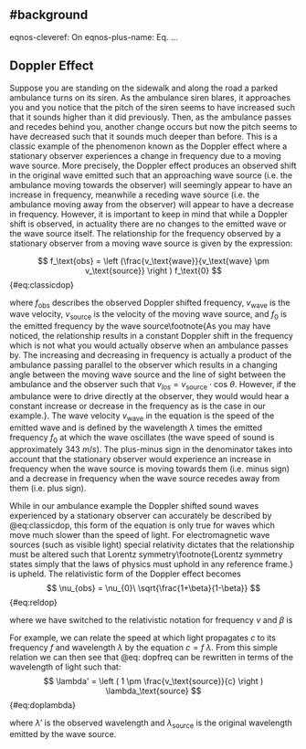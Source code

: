 #background
---
eqnos-cleveref: On
eqnos-plus-name: Eq.
...

## Doppler Effect

Suppose you are standing on the sidewalk and along the road a parked ambulance turns on its siren. As the ambulance siren blares, it approaches you and you notice that the pitch of the siren seems to have increased such that it sounds higher than it did previously. Then, as the ambulance passes and recedes behind you, another change occurs but now the pitch seems to have decreased such that it sounds much deeper than before. This is a classic example of the phenomenon known as the Doppler effect where a stationary observer experiences a change in frequency due to a moving wave source.  More precisely, the Doppler effect produces an observed shift in the original wave emitted such that an approaching wave source (i.e. the ambulance moving towards the observer) will seemingly appear to have an increase in frequency, meanwhile a receding wave source (i.e. the ambulance moving away from the observer) will appear to have a decrease in frequency. However, it is important to keep in mind that while a Doppler shift is observed, in actuality there are no changes to the emitted wave or the wave source itself. The relationship for the frequency observed by a stationary observer from a moving wave source is given by the expression:

$$
f_\text{obs} = \left (\frac{v_\text{wave}}{v_\text{wave} \pm v_\text{source}}  \right )  f_\text{0}
$$
{#eq:classicdop}

where $f_\text{obs}$ describes the observed Doppler shifted frequency, $v_\text{wave}$ is the wave velocity, $v_\text{source}$ is the velocity of the moving wave source, and $f_\text{0}$ is the emitted frequency by the wave source\footnote{As you may have noticed, the relationship results in a constant Doppler shift in the frequency which is not what you would actually observe when an ambulance passes by. The increasing and decreasing in frequency is actually a product of the ambulance passing parallel to the observer which results in a changing angle between the moving wave source and the line of sight between the ambulance and the observer such that $v_{los} = v_\text{source} \cdot \text{cos}\ \theta$. However, if the ambulance were to drive directly at the observer, they would would hear a constant increase or decrease in the frequency as is the case in our example.}. The wave velocity $v_\text{wave}$ in the equation is the speed of the emitted wave and is defined by the wavelength $\lambda$ times the emitted frequency $f_0$ at which the wave oscillates (the wave speed of sound is approximately 343 $\si{m/s}$). The plus-minus sign  in the denominator takes into account that the stationary observer would experience an increase in frequency when the wave source is moving towards them (i.e. minus sign) and a decrease in frequency when the wave source recedes away from them (i.e. plus sign). 

While in our ambulance example the Doppler shifted sound waves experienced by a stationary observer can accurately be described by @eq:classicdop, this form of the equation is only true for waves which move much slower than the speed of light. For electromagnetic wave sources (such as visible light) special relativity dictates that the relationship must be altered such that Lorentz symmetry\footnote{Lorentz symmetry states simply that the laws of physics must uphold in any reference frame.} is upheld. The relativistic form of the Doppler effect becomes
$$
\nu_{obs} = \nu_{0}\ \sqrt{\frac{1+\beta}{1-\beta}}
$$
{#eq:reldop}

where we have switched to the relativistic notation for frequency $\nu$ and $\beta$ is 

For example, we can relate the speed at which light propagates $c$ to its frequency $f$ and wavelength $λ$ by the equation $c = f\ \lambda$. From this simple relation we can then see that @eq: dopfreq can be rewritten in terms of the wavelength of light such that:
$$
\lambda' = \left ( 1 \pm \frac{v_\text{source}}{c}  \right )  \lambda_\text{source}
$$
{#eq:doplambda}

where $\lambda'$ is the observed wavelength and $\lambda_\text{source}$ is the original wavelength emitted by the wave source.